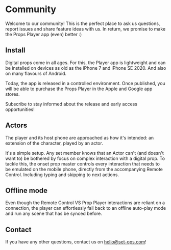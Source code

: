 # Community
Welcome to our community! This is the perfect place to ask us questions, report issues and share feature ideas with us. In return, we promise to make the Props Player app (even) better :)

## Install
Digital props come in all ages. For this, the Player app is lightweight and can be installed on devices as old as the iPhone 7 and iPhone SE 2020. And also on many flavours of Android.

Today, the app is released in a controlled environment. Once published, you will be able to purchase the Props Player in the Apple and Google app stores.

Subscribe to stay informed about the release and early access opportunities!

## Actors
The player and its host phone are approached as how it's intended: an extension of the character, played by an actor.

It's a simple setup. Any set member knows that an Actor can't (and doesn't want to) be bothered by focus on complex interaction with a digital prop. To tackle this, the onset prop master controls every interaction that needs to be emulated on the mobile phone, directly from the accompanying Remote Control. Including typing and skipping to next actions.

## Offline mode
Even though the Remote Control VS Prop Player interactions are reliant on a connection, the player can effortlessly fall back to an offline auto-play mode and run any scene that has be synced before.

## Contact
If you have any other questions, contact us on [hello@set-ops.com](mailto:hello@set-ops.com)!
